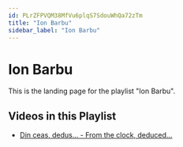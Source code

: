 ```yaml
---
id: PLrZFPVQM38MfVu6plqS7SdouWhQa72zTm
title: "Ion Barbu"
sidebar_label: "Ion Barbu"
---
```


# Ion Barbu

This is the landing page for the playlist "Ion Barbu".

## Videos in this Playlist

- [Din ceas, dedus... - From the clock, deduced...](7qJe5q4letQ.md)

